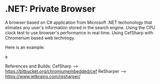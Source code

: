 #  .NET: Private Browser


A browser based on C# application from Microsoft .NET techonology that elimates any user's information stored in the search engine. Using the CPU clock test to use browser's performance in real time. Using CefSharp with Chromerium based web technlogy.



Here is an example: 

a




References and Builds:
CefSharp --> https://bitbucket.org/chromiumembedded/cef
ReSharper --> https://www.jetbrains.com/resharper/

